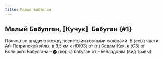 ```yaml
---
title: Малый Бабулган
---
```

## Малый Бабулган, ⟦Кучук⟧-Бабуган {#1}

Поляны во впадине между лесистыми горными склонами. В ⦅сев.⦆ части Ай-Петринской яйлы, в 3,5 км к ⦅ЮЮЗ⦆ от ⦅г.⦆ Седам-Кая, к ⦅СЗ⦆ от Большого Бабулгана – ❷ ⦅тюрк.⦆ бабуган от – белладонна (вид травы).
